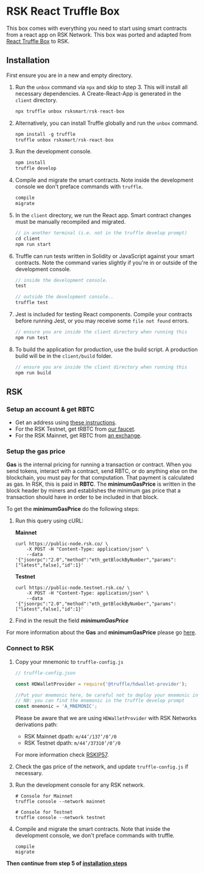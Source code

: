 # RSK React Truffle Box

This box comes with everything you need to start using smart contracts from a react app on RSK Network. This box was ported and adapted from [React Truffle Box](https://github.com/truffle-box/react-box) to RSK.

## Installation

First ensure you are in a new and empty directory.

1. Run the `unbox` command via `npx` and skip to step 3. This will install all necessary dependencies. A Create-React-App is generated in the `client` directory.
   ```js
   npx truffle unbox rsksmart/rsk-react-box
   ```

2. Alternatively, you can install Truffle globally and run the `unbox` command.
    ```javascript
    npm install -g truffle
    truffle unbox rsksmart/rsk-react-box
    ```

3. Run the development console.
    ```javascript
    npm install
    truffle develop
    ```

4. Compile and migrate the smart contracts. Note inside the development console we don't preface commands with `truffle`.
    ```javascript
    compile
    migrate
    ```

5. In the `client` directory, we run the React app. Smart contract changes must be manually recompiled and migrated.
    ```javascript
    // in another terminal (i.e. not in the truffle develop prompt)
    cd client
    npm run start
    ```

6. Truffle can run tests written in Solidity or JavaScript against your smart contracts. Note the command varies slightly if you're in or outside of the development console.
    ```javascript
    // inside the development console.
    test

    // outside the development console..
    truffle test
    ```

7. Jest is included for testing React components. Compile your contracts before running Jest, or you may receive some `file not found` errors.
    ```javascript
    // ensure you are inside the client directory when running this
    npm run test
    ```

8. To build the application for production, use the build script. A production build will be in the `client/build` folder.
    ```javascript
    // ensure you are inside the client directory when running this
    npm run build
    ```

## RSK

### Setup an account & get RBTC

- Get an address using [these instructions](https://developers.rsk.co/rsk/architecture/account-based/ "Account Based RSK Addresses - RSK Developers Portal").
- For the RSK Testnet, get tRBTC from [our faucet](https://faucet.testnet.rsk.co/).
- For the RSK Mainnet, get RBTC from [an exchange](https://developers.rsk.co/rsk/rbtc/).

### Setup the gas price

**Gas** is the internal pricing for running a transaction or contract. When you send tokens, interact with a contract, send RBTC, or do anything else on the blockchain, you must pay for that computation. That payment is calculated as gas. In RSK, this is paid in **RBTC**.
The **minimumGasPrice** is written in the block header by miners and establishes the minimum gas price that a transaction should have in order to be included in that block.

To get the **minimumGasPrice** do the following steps:
1. Run this query using cURL:

    **Mainnet**

    ```shell
    curl https://public-node.rsk.co/ \
        -X POST -H "Content-Type: application/json" \
        --data '{"jsonrpc":"2.0","method":"eth_getBlockByNumber","params":["latest",false],"id":1}'
    ```

    **Testnet**

    ```shell
    curl https://public-node.testnet.rsk.co/ \
        -X POST -H "Content-Type: application/json" \
        --data '{"jsonrpc":"2.0","method":"eth_getBlockByNumber","params":["latest",false],"id":1}'
    ```

2. Find in the result the field **_minimumGasPrice_**

For more information about the **Gas** and **minimumGasPrice** please go [here](https://developers.rsk.co/rsk/rbtc/gas/ "Gas - RSK Developers Portal").

### Connect to RSK

1. Copy your mnemonic to `truffle-config.js`

    ```javascript
    // truffle-config.json

    const HDWalletProvider = require('@truffle/hdwallet-provider');

    //Put your mnemonic here, be careful not to deploy your mnemonic into production!
    // NB: you can find the mnemonic in the truffle develop prompt
    const mnemonic = 'A_MNEMONIC';
    ```
    Please be aware that we are using `HDWalletProvider` with RSK Networks derivations path:
    - RSK Mainnet dpath: `m/44’/137’/0’/0`
    - RSK Testnet dpath: `m/44’/37310’/0’/0`

    For more information check [RSKIP57](https://github.com/rsksmart/RSKIPs/blob/master/IPs/RSKIP57.md).

2. Check the gas price of the network, and update `truffle-config.js` if necessary.

3. Run the development console for any RSK network.

    ```shell
    # Console for Mainnet
    truffle console --network mainnet

    # Console for Testnet
    truffle console --network testnet
    ```

4. Compile and migrate the smart contracts. Note that inside the development console, we don't preface commands with truffle.

    ```shell
    compile
    migrate
    ```

**Then continue from step 5 of [installation steps](#installation)**

